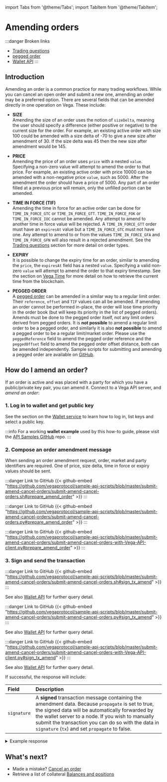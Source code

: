 import Tabs from '@theme/Tabs';
import TabItem from '@theme/TabItem';

# Amending orders

:::danger Broken links
* [Trading questions](https://docs.fairground.vega.xyz/docs/trading-questions/#what-order-types-and-time-in-force-values-are-available-to-trade-on-vega)
* [pegged order](https://docs.fairground.vega.xyz/docs/trading-questions/#pegged-orders)
* [Wallet API](https://docs.fairground.vega.xyz/wallet-api/#sign-a-transaction)
:::

## Introduction

Amending an order is a common practice for many trading workflows. While you can cancel an open order and submit a new one, amending an order may be a preferred option. There are several fields that can be amended directly in one operation on Vega. These include:

* **SIZE**  
Amending the size of an order uses the notion of `sizeDelta`, meaning the user should specify a difference (either positive or negative) to the current size for the order. For example, an existing active order with size 100 could be amended with a size delta of -70 to give a new size after amendment of 30. If the size delta was 45 then the new size after amendment would be 145.

* **PRICE**  
Amending the price of an order uses `price` with a nested `value`. Specifying a non-zero value will attempt to amend the order to that price. For example, an existing active order with price 10000 can be amended with a non-negative price `value`, such as 5000. After the amendment the order should have a price of 5000. Any part of an order filled at a previous price will remain, only the unfilled portion can be amended. 

* **TIME IN FORCE (TIF)**  
Amending the time in force for an active order can be done for `TIME_IN_FORCE_GTC` or `TIME_IN_FORCE_GTT`. `TIME_IN_FORCE_FOK` or `TIME_IN_FORCE_IOC` cannot be amended. Any attempt to amend to another time in force value will be rejected. A `TIME_IN_FORCE_GTT` order must have an `expiresAt` value but a `TIME_IN_FORCE_GTC` must not have one. Any attempt to amend to or from the values `TIME_IN_FORCE_GFA` and `TIME_IN_FORCE_GFN` will also result in a rejected amendment. See the [Trading questions](../trading-questions.md#what-order-types-and-time-in-force-values-are-available-to-trade-on-vega) section for more detail on order types.

* **EXPIRY**  
It is possible to change the expiry time for an order, similar to amending the `price`, the `expiresAt` field has a nested `value`. Specifying a valid non-zero `value` will attempt to amend the order to that expiry timestamp. See the section on [Vega Time](time.md) for more detail on how to retrieve the current time from the blockchain.

* **PEGGED ORDER**  
A [pegged order](../trading-questions.md#pegged-orders) can be amended in a similar way to a regular limit order. Their `reference`, `offset` and `TIF` values can all be amended. If amending an order cannot be performed in-place, the order will lose time priority in the order book (but will keep its priority in the list of pegged orders). Amends must be done to the pegged order itself, not any limit orders derived from pegged orders. It is **not possible** to amend a regular limit order to be a pegged order, and similarly it is also **not possible** to amend a pegged order to be a regular limit/market order. Please use the `peggedReference` field to amend the pegged order reference and the `peggedOffset` field to amend the pegged order offset distance, both can be amended independently. Sample scripts for submitting and amending a pegged order are available on [GitHub](https://github.com/vegaprotocol/sample-api-scripts/tree/master/submit-amend-pegged-order). 

## How do I amend an order?

If an order is active and was placed with a party for which you have a public/private key pair, you can amend it. Connect to a Vega API server, and *amend an order*:

### 1. Log in to wallet and get public key

See the section on the [Wallet service](wallet.md) to learn how to log in, list keys and select a public key.  

:::info
For a working **wallet example** used by this how-to guide, please visit the [API Samples GitHub](https://github.com/vegaprotocol/sample-api-scripts/blob/master/submit-amend-cancel-orders/) repo.
:::

### 2. Compose an order amendment message

When sending an order amendment request, order, market and party identifiers are required. One of price, size delta, time in force or expiry values should be sent.

<Tabs groupId="codesamples1">
<TabItem value="shell-rest" label="Shell (REST)">

:::danger Link to GitHub
{{< github-embed "https://github.com/vegaprotocol/sample-api-scripts/blob/master/submit-amend-cancel-orders/submit-amend-cancel-orders.sh#prepare_amend_order" >}}
:::
</TabItem>
<TabItem value="python-rest" label="Python (REST)">

:::danger Link to GitHub
{{< github-embed "https://github.com/vegaprotocol/sample-api-scripts/blob/master/submit-amend-cancel-orders/submit-amend-cancel-orders.py#prepare_amend_order" >}}
:::
</TabItem>
<TabItem value="python-grpc" label="Python (gRPC)">

:::danger Link to GitHub
{{< github-embed "https://github.com/vegaprotocol/sample-api-scripts/blob/master/submit-amend-cancel-orders/submit-amend-cancel-orders-with-Vega-API-client.py#prepare_amend_order" >}}
:::
</TabItem>
</Tabs>

### 3. Sign and send the transaction

<Tabs groupId="codesamples2">
<TabItem value="shell-rest" label="Shell (REST)">

:::danger Link to GitHub
{{< github-embed "https://github.com/vegaprotocol/sample-api-scripts/blob/master/submit-amend-cancel-orders/submit-amend-cancel-orders.sh#sign_tx_amend" >}}
:::

See also [Wallet API](/wallet-api/#sign-a-transaction) for further query detail.
</TabItem>
<TabItem value="python-rest" label="Python (REST)">

:::danger Link to GitHub
{{< github-embed "https://github.com/vegaprotocol/sample-api-scripts/blob/master/submit-amend-cancel-orders/submit-amend-cancel-orders.py#sign_tx_amend" >}}
:::

See also [Wallet API](/wallet-api/#sign-a-transaction) for further query detail.
</TabItem>
<TabItem value="python-grpc" label="Python (gRPC)">

:::danger Link to GitHub
{{< github-embed "https://github.com/vegaprotocol/sample-api-scripts/blob/master/submit-amend-cancel-orders/submit-amend-cancel-orders-with-Vega-API-client.py#sign_tx_amend" >}}
:::

See also [Wallet API](/wallet-api/#sign-a-transaction) for further query detail.
</TabItem>
</Tabs>

If successful, the response will include:

| Field          |  Description  |
| :----------------- | :------------- |
| `signature` | A **signed** transaction message containing the amendment data. Because `propagate` is set to true, the signed data will be automatically forwarded by the wallet server to a node. If you wish to manually submit the transaction you can do so with the data in `signature` (`tx`) and set `propagate` to false. |

<details><summary>Example response</summary>

:::danger Link to GitHub
{{< github-embed "https://github.com/vegaprotocol/sample-api-scripts/blob/master/submit-amend-cancel-orders/response-examples.txt#example_sign_tx_amend_response" on >}}
:::
    
:::info
For full example code, please visit the [repo on GitHub](https://github.com/vegaprotocol/sample-api-scripts/blob/master/submit-amend-cancel-orders/).
:::

</details>

## What's next?

* Made a mistake? [Cancel an order](cancel-order.md)
* Retrieve a list of collateral [Balances and positions](positions-balances.md)
